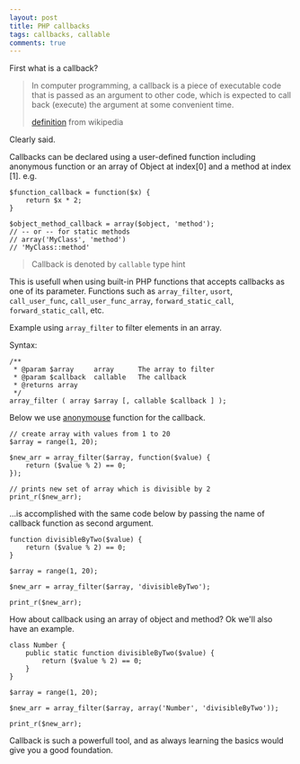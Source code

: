 ```yaml
---
layout: post
title: PHP callbacks
tags: callbacks, callable
comments: true
---
```


First what is a callback? 

> In computer programming, a callback is a piece of executable code that is 
> passed as an argument to other code, which is expected to call back (execute) 
> the argument at some convenient time.
>
> [definition](http://en.wikipedia.org/wiki/Callback_(computer_programming)) from wikipedia 

Clearly said. 

Callbacks can be declared using a user-defined function including anonymous function or an array of Object at index[0] and a method at index [1]. e.g.

	$function_callback = function($x) {
		return $x * 2;
	}

	$object_method_callback = array($object, 'method');
	// -- or -- for static methods
	// array('MyClass', 'method')
	// 'MyClass::method'

> Callback is denoted by `callable` type hint

This is usefull when using built-in PHP functions that accepts callbacks as one of its parameter. Functions such
as `array_filter`, `usort`, `call_user_func`, `call_user_func_array`, `forward_static_call`, `forward_static_call`, etc. 

Example using `array_filter` to filter elements in an array. 

Syntax:

	/**
	 * @param $array     array  	The array to filter
	 * @param $callback  callable	The callback  
	 * @returns array
	 */
	array_filter ( array $array [, callable $callback ] );

Below we use [anonymouse](http://php.net/manual/en/functions.anonymous.php) function for the callback.

	// create array with values from 1 to 20
	$array = range(1, 20);

	$new_arr = array_filter($array, function($value) {
		return ($value % 2) == 0;
	});

	// prints new set of array which is divisible by 2
	print_r($new_arr);

...is accomplished with the same code below by passing the name of callback function as second argument.

	function divisibleByTwo($value) {
		return ($value % 2) == 0;
	}

	$array = range(1, 20);

	$new_arr = array_filter($array, 'divisibleByTwo');

	print_r($new_arr);

How about callback using an array of object and method? Ok we'll also have an example.

	class Number {
		public static function divisibleByTwo($value) {
			return ($value % 2) == 0;
		}
	}
		
	$array = range(1, 20);

	$new_arr = array_filter($array, array('Number', 'divisibleByTwo'));

	print_r($new_arr);

Callback is such a powerfull tool, and as always learning the basics would give you a good foundation. 




